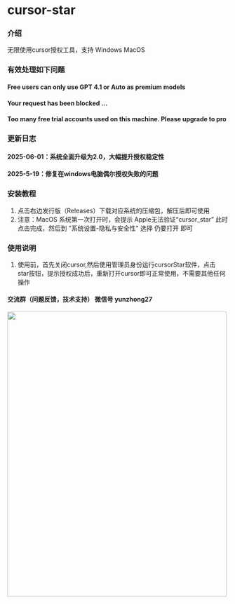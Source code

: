 # cursor-star

### 介绍
无限使用cursor授权工具，支持 Windows MacOS
### 有效处理如下问题  
#### Free users can only use GPT 4.1 or Auto as premium models
#### Your request has been blocked ...
#### Too many free trial accounts used on this machine. Please upgrade to pro
### 更新日志
#### 2025-06-01：系统全面升级为2.0，大幅提升授权稳定性
#### 2025-5-19：修复在windows电脑偶尔授权失败的问题

### 安装教程

1.  点击右边发行版（Releases）下载对应系统的压缩包，解压后即可使用
2.  注意：MacOS 系统第一次打开时，会提示 Apple无法验证“cursor_star”
    此时点击完成，然后到 "系统设置-隐私与安全性" 选择 仍要打开 即可

### 使用说明

1.  使用前，首先关闭cursor,然后使用管理员身份运行cursorStar软件，点击 star按钮，提示授权成功后，重新打开cursor即可正常使用，不需要其他任何操作

#### 交流群（问题反馈，技术支持） 微信号 yunzhong27
<img src="https://github.com/user-attachments/assets/808600b7-84d7-498c-9d07-435f8a82f603" width="500" height="650">

